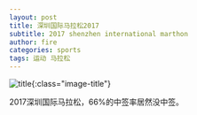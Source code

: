 ```yaml
---
layout: post
title: 深圳国际马拉松2017
subtitle: 2017 shenzhen international marthon
author: fire
categories: sports 
tags: 运动 马拉松
---
```


![title](https://image.sideproject.cn/titlex/titlex_027.jpg){:class="image-title"}

2017深圳国际马拉松，66%的中签率居然没中签。

